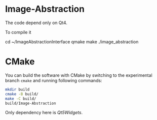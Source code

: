 # Image-Abstraction
The code depend only on Qt4.

To compile it 

cd ~/ImageAbstractionInterface
qmake 
make 
./image_abstraction 


# CMake

You can build the software with CMake by switching to the experimental branch `cmake` and running following commands:

```bash
mkdir build
cmake -B build/
make -C build/
build/Image-Abstraction
```

Only dependency here is *Qt5Widgets*.